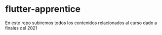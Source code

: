 # flutter-apprentice
En este repo subiremos todos los contenidos relacionados al curso dado a finales del 2021
